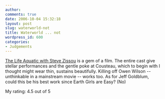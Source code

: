 ```yaml
---
author:
comments: true
date: 2006-10-04 15:32:18
layout: post
slug: waterworld-not
title: Waterworld ... not
wordpress_id: 600
categories:
- Judgements
---
```


[The Life Aquatic with Steve Zissou](http://imdb.com/title/tt0362270/?fr=c2l0ZT1kZnx0dD0xfGZiPXV8cG49MHxrdz0xfHE9bGlmZSBhcXVhdGljfGZ0PTF8bXg9MjB8bG09NTAwfGNvPTF8aHRtbD0xfG5tPTE_;fc=1;ft=21;fm=1) is a gem of a film. The entire cast give stellar performances and the gentle poke at Cousteau, which to begin with I thought might wear thin, sustains beautifully. Killing off Owen Wilson -- unthinkable in a mainstream movie -- works too. As for Jeff Goldblum, could this be his best work since Earth Girls are Easy? (No) 

My rating: 4.5 out of 5

